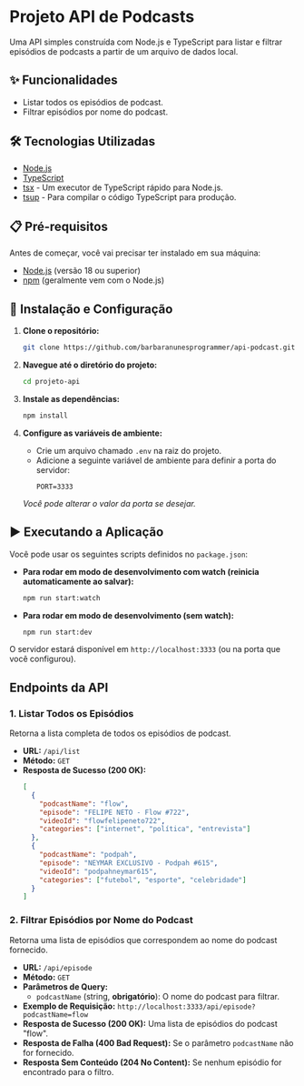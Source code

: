 # Projeto API de Podcasts

Uma API simples construída com Node.js e TypeScript para listar e filtrar episódios de podcasts a partir de um arquivo de dados local.

## ✨ Funcionalidades

- Listar todos os episódios de podcast.
- Filtrar episódios por nome do podcast.

## 🛠️ Tecnologias Utilizadas

- [Node.js](https://nodejs.org/)
- [TypeScript](https://www.typescriptlang.org/)
- [tsx](https://github.com/esbuild-kit/tsx) - Um executor de TypeScript rápido para Node.js.
- [tsup](https://tsup.egoist.dev/) - Para compilar o código TypeScript para produção.

## 📋 Pré-requisitos

Antes de começar, você vai precisar ter instalado em sua máquina:
- [Node.js](https://nodejs.org/) (versão 18 ou superior)
- [npm](https://www.npmjs.com/) (geralmente vem com o Node.js)

## 🚀 Instalação e Configuração

1.  **Clone o repositório:**
    ```bash
    git clone https://github.com/barbaranunesprogrammer/api-podcast.git
    ```

2.  **Navegue até o diretório do projeto:**
    ```bash
    cd projeto-api
    ```

3.  **Instale as dependências:**
    ```bash
    npm install
    ```

4.  **Configure as variáveis de ambiente:**
    - Crie um arquivo chamado `.env` na raiz do projeto.
    - Adicione a seguinte variável de ambiente para definir a porta do servidor:
      ```
      PORT=3333
      ```
    *Você pode alterar o valor da porta se desejar.*

## ▶️ Executando a Aplicação

Você pode usar os seguintes scripts definidos no `package.json`:

- **Para rodar em modo de desenvolvimento com watch (reinicia automaticamente ao salvar):**
  ```bash
  npm run start:watch
  ```

- **Para rodar em modo de desenvolvimento (sem watch):**
  ```bash
  npm run start:dev
  ```

O servidor estará disponível em `http://localhost:3333` (ou na porta que você configurou).

## Endpoints da API

### 1. Listar Todos os Episódios

Retorna a lista completa de todos os episódios de podcast.

- **URL:** `/api/list`
- **Método:** `GET`
- **Resposta de Sucesso (200 OK):**
  ```json
  [
    {
      "podcastName": "flow",
      "episode": "FELIPE NETO - Flow #722",
      "videoId": "flowfelipeneto722",
      "categories": ["internet", "política", "entrevista"]
    },
    {
      "podcastName": "podpah",
      "episode": "NEYMAR EXCLUSIVO - Podpah #615",
      "videoId": "podpahneymar615",
      "categories": ["futebol", "esporte", "celebridade"]
    }
  ]
  ```

### 2. Filtrar Episódios por Nome do Podcast

Retorna uma lista de episódios que correspondem ao nome do podcast fornecido.

- **URL:** `/api/episode`
- **Método:** `GET`
- **Parâmetros de Query:**
  - `podcastName` (string, **obrigatório**): O nome do podcast para filtrar.
- **Exemplo de Requisição:** `http://localhost:3333/api/episode?podcastName=flow`
- **Resposta de Sucesso (200 OK):** Uma lista de episódios do podcast "flow".
- **Resposta de Falha (400 Bad Request):** Se o parâmetro `podcastName` não for fornecido.
- **Resposta Sem Conteúdo (204 No Content):** Se nenhum episódio for encontrado para o filtro.
